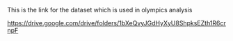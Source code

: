 This is the link for the dataset which is used in olympics analysis

https://drive.google.com/drive/folders/1bXeQvyJGdHyXyU8ShpksEZth1R6crnpF
